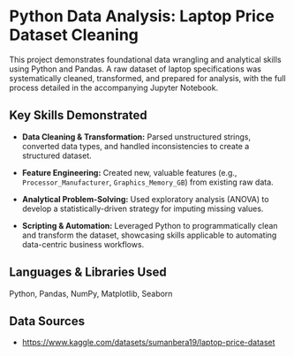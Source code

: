 # Python Data Analysis: Laptop Price Dataset Cleaning

This project demonstrates foundational data wrangling and analytical skills using Python and Pandas. A raw dataset of laptop specifications was systematically cleaned, transformed, and prepared for analysis, with the full process detailed in the accompanying Jupyter Notebook.

## Key Skills Demonstrated

- **Data Cleaning & Transformation:** Parsed unstructured strings, converted data types, and handled inconsistencies to create a structured dataset.

- **Feature Engineering:** Created new, valuable features (e.g., `Processor_Manufacturer`, `Graphics_Memory_GB`) from existing raw data.

- **Analytical Problem-Solving:** Used exploratory analysis (ANOVA) to develop a statistically-driven strategy for imputing missing values.

- **Scripting & Automation:** Leveraged Python to programmatically clean and transform the dataset, showcasing skills applicable to automating data-centric business workflows.

## Languages & Libraries Used

Python, Pandas, NumPy, Matplotlib, Seaborn

## Data Sources
- https://www.kaggle.com/datasets/sumanbera19/laptop-price-dataset